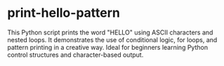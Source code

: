 # print-hello-pattern
This Python script prints the word "HELLO" using ASCII characters and nested loops. It demonstrates the use of conditional logic, for loops, and pattern printing in a creative way. Ideal for beginners learning Python control structures and character-based output.

